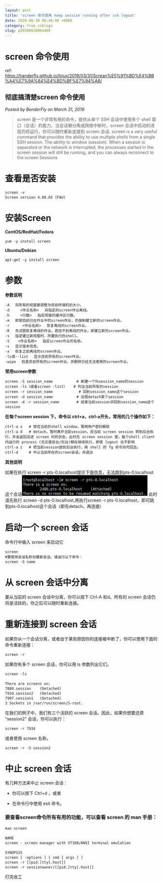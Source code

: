 ```yaml
---
layout: post
title: 'screen 命令使用 keep session running after ssh logout'
date: 2020-06-30 06:44:00 +0800
category: from_cnblogs
slug: p20200630064400
---
```

# screen 命令使用
ref: https://handerfly.github.io/linux/2019/03/31/Screan%E5%91%BD%E4%BB%A4%E7%9A%84%E4%BD%BF%E7%94%A8/

## 彻底搞清楚screen 命令使用

*Posted by BenderFly on March 31, 2019*

> screen 是一个非常有用的命令，提供从单个 SSH 会话中使用多个 shell 窗口（会话）的能力。当会话被分离或网络中断时，screen 会话中启动的进程仍将运行，你可以随时重新连接到 screen 会话. screen is a very useful command that provides the ability to use multiple shells from a single SSH session. The ability to window (session). When a session is separated or the network is interrupted, the processes started in the screen session will still be running, and you can always reconnect to the screen Sessions

# 查看是否安装

```
screen -v
Screen version 4.00.03 (FAU)
```

# 安装Screen

**CentOS/RedHat/Fedora**

```
yum -y install screen
```

**Ubuntu/Debian**

```
apt-get -y install screen
```

# 参数

**参数说明**

```
-A 　将所有的视窗都调整为目前终端机的大小。
-d     <作业名称> 　将指定的screen作业离线。
-h     <行数> 　指定视窗的缓冲区行数。
-m 　即使目前已在作业中的screen作业，仍强制建立新的screen作业。
-r      <作业名称> 　恢复离线的screen作业。
-R 　先试图恢复离线的作业。若找不到离线的作业，即建立新的screen作业。
-s 　指定建立新视窗时，所要执行的shell。
-S    <作业名称> 　指定screen作业的名称。
-v 　显示版本信息。
-x 　恢复之前离线的screen作业。
-ls或--list 　显示目前所有的screen作业。
-wipe 　检查目前所有的screen作业，并删除已经无法使用的screen作业。
```

**常用screen参数**

```
screen -S session_name           # 新建一个叫session_name的session
screen -ls（或者screen -list）   # 列出当前所有的session
screen -r session_name            # 回到session_name这个session
screen -d session_name           # 远程detach某个session
screen -d -r session_name        # 结束当前session并回到session_name这个session
```

**在每个screen session 下，命令以 ctrl+a、ctrl-a开头，常用的几个操作如下：**

```
ctrl-a x   # 锁住当前的shell window，需用用户密码解锁
ctrl-a d   # detach，暂时离开当前session，将当前 screen session 转到后台执行，并会返回没进 screen 时的状态，此时在 screen session 里，每个shell client内运行的 process (无论是前台/后台)都在继续执行，即使 logout 也不影响
ctrl-a z   # 把当前session放到后台执行，用 shell 的 fg 命令则可回去。
ctrl-d     # 中止当前所在的screen会话，并退出
```

**其他说明**

如果在执行 screen -r pts-0.localhost提示下面信息，无法跳到pts-0.localhost这个会话![screen](https://raw.githubusercontent.com/handerfly/handerfly.github.io/master/img/screen-error.png)
此时请先执行 screen -d pts-0.localhost,再执行screen -r pts-0.localhost，即可跳到pts-0.localhost这个会话（即先detach，再连接）

# 启动一个 screen 会话

命令行中输入 screen 来启动它

```
screen
#要使用会话名称创建新会话，请运行以下命令：
screen -S name
```

# 从 screen 会话中分离

要从当前的 screen 会话中分离，你可以按下 Ctrl-A 和d。所有的 screen 会话仍将是活跃的，你之后可以随时重新连接。

# 重新连接到 screen 会话

如果你从一个会话分离，或者由于某些原因你的连接被中断了，你可以使用下面的命令重新连接：

```
screen -r
```

如果你有多个 screen 会话，你可以用 ls 参数列出它们。

```
screen -ls

There are screens on:
7880.session    (Detached)
7934.session2   (Detached)
7907.session1   (Detached)
3 Sockets in /var/run/screen/S-root.
```

在我们的例子中，我们有三个活跃的 screen 会话。因此，如果你想要还原 “session2” 会话，你可以执行：

```
screen -r 7934
```

或者使用 screen 名称。

```
screen -r -S session2
```

# 中止 screen 会话

有几种方法来中止 screen 会话：

- 你可以按下 Ctrl+d ，或者

- 在命令行中使用 exit 命令。

### 要查看screen命令所有有用的功能，可以查看 screen 的 man 手册：

```
man screen

NAME
screen - screen manager with VT100/ANSI terminal emulation

SYNOPSIS
screen [ -options ] [ cmd [ args ] ]
screen -r [[pid.]tty[.host]]
screen -r sessionowner/[[pid.]tty[.host]]
```

打完收工